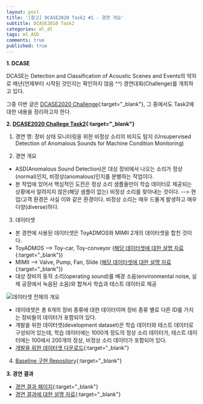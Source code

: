 ```yaml
---
layout: post
title: '[참고] DCASE2020 Task2 #1 - 경연 개요'
subtitle: DCASE2010 Task2
categories: ml_dl
tags: ml ASD
comments: true
published: true
---
```

**1. DCASE**

DCASE는 Detection and Classification of Acoustic Scenes and Events의 약자로 매년(언제부터 시작된 것인지는 확인하지 않음 ^^) 경연대회(Challenge)를 개최하고 있다.

그중 이번 글은 [DCASE2020 Challenge](http://dcase.community/challenge2020/index){:target="_blank"}, 그 중에서도 Task2에 대한 내용을 정리하고자 한다.

**2. [DCASE2020 Challege Task2](http://dcase.community/challenge2020/task-unsupervised-detection-of-anomalous-sounds){:target="_blank"}**

1) 경연 명: 장비 상태 모니터링을 위한 비정상 소리의 비지도 탐지 (Unsupervised Detection of Anomalous Sounds for Machine Condition Monitoring)

2) 경연 개요
  - ASD(Anomalous Sound Detection)은 대상 장비에서 나오는 소리가 정상(normal)인지, 비정상(anomalous)인지를 분별하는 작업이다.
  - 본 작업에 있어서 핵심적인 도전은 정상 소리 샘플들만이 학습 데이터로 제공되는 상황에서 알려지지 않은(해당 샘플이 없는) 비정상 소리를 찾아내는 것이다. --> 현업/고객 환경은 사실 이와 같은 환경이다. 비정상 소리는 매우 드물게 발생하고 매우 다양(diverse)하다.

3) 데이터셋
  - 본 경연에 사용된 데이터셋은 ToyADMOS와 MIMII 2개의 데이터셋을 합친 것이다.
  - ToyADMOS --> Toy-car, Toy-conveyor ([해당 데이터셋에 대한 설명 자료](https://ieeexplore.ieee.org/document/8937164){:target="_blank"})
  - MIMII --> Valve, Pump, Fan, Slide ([해당 데이터셋에 대한 설명 자료](http://dcase.community/documents/workshop2019/proceedings/DCASE2019Workshop_Purohit_21.pdf){:target="_blank"})
  - 대상 장비의 동작 소리(operating sound)를 배경 소음(environmental noise, 실제 공장에서 녹음된 소음)와 합쳐서 학습과 테스트 데이터로 제공

![데이터셋 전체의 개요](https://AllAboutXAI.github.io/assets/img/ml_dl/ml/2021-04-01-dev-ml-dcase2020.jpg)  

  - 데이테셋은 총 6개의 장비 종류에 대한 데이터이며 장비 종류 별로 다른 ID를 가지는 장비들의 데이터가 포함되어 있다.
  - 개발을 위한 데이터셋(development dataset)은 학습 데이터와 테스트 데이터로 구성되어 있는데, 학습 데이터에는 1000개 정도의 정상 소리 데이터가, 테스트 데이터에는 100에서 200개의 정상, 비정상 소리 데이터가 포함되어 있다.
  - [개발을 위한 데이터셋 다운로드](https://zenodo.org/record/3678171#.YGZ4L7BxeUk){:target="_blank"}

4) [Baseline 구현 Repository](https://github.com/y-kawagu/dcase2020_task2_baseline){:target="_blank"}

**3. 경연 결과**
  - [경연 결과 페이지](http://dcase.community/challenge2020/task-unsupervised-detection-of-anomalous-sounds-results){:target="_blank"}
  - [경연 결과에 대한 설명 자료](https://arxiv.org/pdf/2006.05822.pdf){:target="_blank"}
